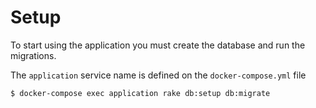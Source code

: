 # Setup

To start using the application you must create the database and run the migrations.

The `application` service name is defined on the `docker-compose.yml` file


```
$ docker-compose exec application rake db:setup db:migrate
```

